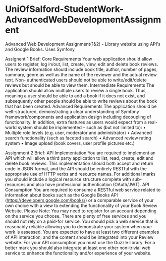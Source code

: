 # UniOfSalford-StudentWork-AdvancedWebDevelopmentAssignment
Advanced Web Development Assignment(1&amp;2) - Library website using API's and Google Books. Uses Symfony

Assignent 1 Brief: 
Core Requirements
Your web application should allow users to register, log in/out, list, create, view, edit and delete
book reviews. The review information should include book title, author, number of pages,
summary, genre as well as the name of the reviewer and the actual review text. Non-
authenticated users should not be able to write/edit/delete reviews but should be able to view
them.
Intermediate Requirements
The application should allow multiple users to review a single book. Thus, meaning a user
should be able to add a book if it does not exist, and subsequently other people should be able
to write reviews about the book that has been created.
Advanced Requirements
The application should be well-structured, demonstrating a clear understanding of Symfony
framework/components and application design including decoupling of functionality. In
addition, extra features as users would expect from a real-world system should be implemented
– such as (but not limited to):
• Multiple role levels (e.g. user, moderator and administrator)
• Advanced search functionality (such as faceted search)
• Advanced review rating system
• Image upload (book covers, user profile pictures etc.)

Assignment 2 Brief:
API Implementation
You are required to implement an API which will allow a third party application to list, read,
create, edit and delete book reviews. This implementation should both accept and return code
in JSON format, and the API should be entirely RESTful with the appropriate use of HTTP verbs
and resource names. For additional marks you should include a logical resource structure
complete with sub-resources and also have professional authentication (OAuth/JWT).
API Consumption
You are required to consume a RESTful web service related to information about books such as
the Google Books API (https://developers.google.com/books/) or a comparable service of your
own choice with a view to extending the functionality of your Book Review Website.
Please Note: You may need to register for an account depending on the service you choose.
There are plenty of free services and you should not rely on a paid-for service. You should pick a
web service that is reasonably reliable allowing you to demonstrate your system when your
work is assessed.
You are expected to have at least two different examples of API interaction, and the content
should be integrated into your Review website. For your API consumption you must use the
Guzzle library. For a better mark you should also integrate at least one other non-trivial web
service to enhance the functionality and/or experience of your website.
